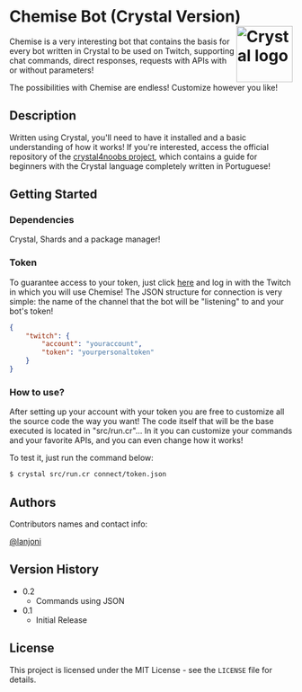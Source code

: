 # Chemise Bot (Crystal Version) <img align="right" src="https://cdn.jsdelivr.net/gh/devicons/devicon/icons/crystal/crystal-original.svg" alt="Crystal logo" width="100">

Chemise is a very interesting bot that contains the basis for every bot written in Crystal to be used on Twitch, supporting chat commands, direct responses, requests with APIs with or without parameters!

The possibilities with Chemise are endless! Customize however you like!

## Description

Written using Crystal, you'll need to have it installed and a basic understanding of how it works! If you're interested, access the official repository of the <a href="https://github.com/lanjoni/crystal4noobs">crystal4noobs project</a>, which contains a guide for beginners with the Crystal language completely written in Portuguese!

## Getting Started

### Dependencies
Crystal, Shards and a package manager!

### Token

To guarantee access to your token, just click <a href="https://twitchapps.com/tmi/">here</a> and log in with the Twitch in which you will use Chemise! The JSON structure for connection is very simple: the name of the channel that the bot will be "listening" to and your bot's token!

```json
{
    "twitch": {
        "account": "youraccount",
        "token": "yourpersonaltoken"
    }
}
```

### How to use?

After setting up your account with your token you are free to customize all the source code the way you want! The code itself that will be the base executed is located in "src/run.cr"... In it you can customize your commands and your favorite APIs, and you can even change how it works!

To test it, just run the command below:

```sh
$ crystal src/run.cr connect/token.json 
```

## Authors

Contributors names and contact info:

[@lanjoni](https://twitter.com/gutolanjoni)

## Version History

* 0.2
    * Commands using JSON
* 0.1
    * Initial Release

## License

This project is licensed under the MIT License - see the `LICENSE` file for details.
